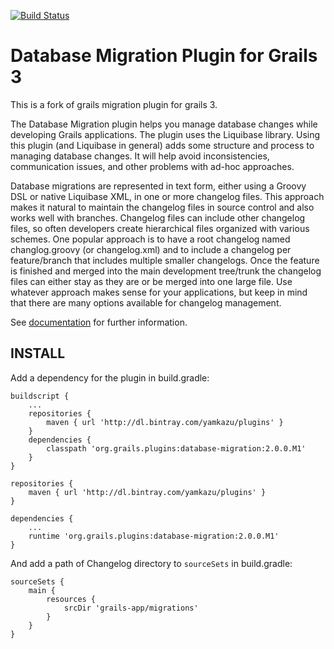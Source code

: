 [![Build Status](https://travis-ci.org/yamkazu/database-migration.svg)](https://travis-ci.org/yamkazu/database-migration)

Database Migration Plugin for Grails 3
======================================

This is a fork of grails migration plugin for grails 3.

The Database Migration plugin helps you manage database changes while developing Grails applications.
The plugin uses the Liquibase library.
Using this plugin (and Liquibase in general) adds some structure and process to managing database changes.
It will help avoid inconsistencies, communication issues, and other problems with ad-hoc approaches.

Database migrations are represented in text form, either using a Groovy DSL or native Liquibase XML, in one or more changelog files.
This approach makes it natural to maintain the changelog files in source control and also works well with branches.
Changelog files can include other changelog files, so often developers create hierarchical files organized with various schemes.
One popular approach is to have a root changelog named changlog.groovy (or changelog.xml) and to include a changelog per feature/branch that includes multiple smaller changelogs. Once the feature is finished and merged into the main development tree/trunk the changelog files can either stay as they are or be merged into one large file.
Use whatever approach makes sense for your applications, but keep in mind that there are many options available for changelog management.

See [documentation](http://grails-plugins.github.io/grails-database-migration/docs/manual/index.html) for further information.

INSTALL
-------

Add a dependency for the plugin in build.gradle:

```
buildscript {
    ...
    repositories {
        maven { url 'http://dl.bintray.com/yamkazu/plugins' }
    }
    dependencies {
        classpath 'org.grails.plugins:database-migration:2.0.0.M1'
    }
}

repositories {
    maven { url 'http://dl.bintray.com/yamkazu/plugins' }
}

dependencies {
    ...
    runtime 'org.grails.plugins:database-migration:2.0.0.M1'
}
```

And add a path of Changelog directory to `sourceSets` in build.gradle:

```
sourceSets {
    main {
        resources {
            srcDir 'grails-app/migrations'
        }
    }
}
```

